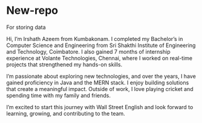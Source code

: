 # New-repo
For storing data


Hi, I’m Irshath Azeem from Kumbakonam. I completed my Bachelor’s in Computer Science and Engineering from Sri Shakthi Institute of Engineering and Technology, Coimbatore. I also gained 7 months of internship experience at Volante Technologies, Chennai, where I worked on real-time projects that strengthened my hands-on skills.

I’m passionate about exploring new technologies, and over the years, I have gained proficiency in Java and the MERN stack. I enjoy building solutions that create a meaningful impact. Outside of work, I love playing cricket and spending time with my family and friends.

I’m excited to start this journey with Wall Street English and look forward to learning, growing, and contributing to the team.
